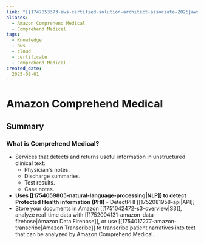 ```yaml
---
link: "[[1747853373-aws-certified-solution-architect-associate-2025|aws Certified Solution Architect Associate 2025]]"
aliases: 
  - Amazon Comprehend Medical
  - Comprehend Medical
tags:
  - Knowledge
  - aws
  - cloud
  - certificate
  - Comprehend Medical
created_date:
  2025-08-01
---
```

# Amazon Comprehend Medical
## Summary
### What is Comprehend Medical?
- Services that detects and returns useful information in unstructured clinical text:
  - Physician's notes.
  - Discharge summaries.
  - Test results.
  - Case notes.
- **Uses [[1754059805-natural-language-processing|NLP]] to detect Protected Health information (PHI)** - DetectPHI [[1752081958-api|API]]
- Store your documents in Amazon [[1751042472-s3-overview|S3]], analyze real-time data with [[1752004131-amazon-data-firehose|Amazon Data Firehose]], or use [[1754017277-amazon-transcribe|Amazon Transcribe]] to transcribe patient narratives into text that can be analyzed by Amazon Comprehend Medical.




